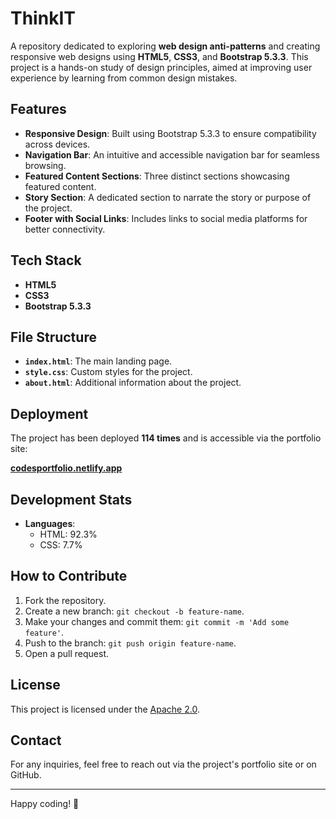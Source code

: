 # ThinkIT

A repository dedicated to exploring **web design anti-patterns** and creating responsive web designs using **HTML5**, **CSS3**, and **Bootstrap 5.3.3**. This project is a hands-on study of design principles, aimed at improving user experience by learning from common design mistakes.

## Features

- **Responsive Design**: Built using Bootstrap 5.3.3 to ensure compatibility across devices.
- **Navigation Bar**: An intuitive and accessible navigation bar for seamless browsing.
- **Featured Content Sections**: Three distinct sections showcasing featured content.
- **Story Section**: A dedicated section to narrate the story or purpose of the project.
- **Footer with Social Links**: Includes links to social media platforms for better connectivity.

## Tech Stack

- **HTML5**
- **CSS3**
- **Bootstrap 5.3.3**

## File Structure

- **`index.html`**: The main landing page.
- **`style.css`**: Custom styles for the project.
- **`about.html`**: Additional information about the project.

## Deployment

The project has been deployed **114 times** and is accessible via the portfolio site:

[**codesportfolio.netlify.app**](https://codesportfolio.netlify.app)

## Development Stats


- **Languages**:
  - HTML: 92.3%
  - CSS: 7.7%

## How to Contribute

1. Fork the repository.
2. Create a new branch: `git checkout -b feature-name`.
3. Make your changes and commit them: `git commit -m 'Add some feature'`.
4. Push to the branch: `git push origin feature-name`.
5. Open a pull request.

## License

This project is licensed under the [Apache 2.0](LICENSE).

## Contact

For any inquiries, feel free to reach out via the project's portfolio site or on GitHub.

---

Happy coding! 🚀
